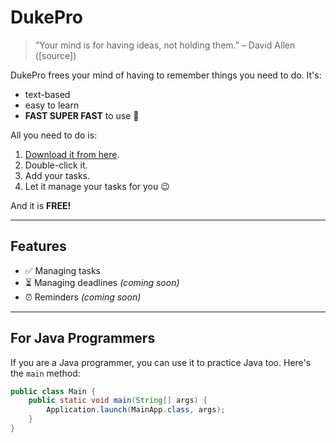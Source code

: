 # DukePro

> “Your mind is for having ideas, not holding them.” – David Allen ([source])

DukePro frees your mind of having to remember things you need to do. It's:

- text-based  
- easy to learn  
- **FAST SUPER FAST** to use 🚀  

All you need to do is:

1. [Download it from here](#).  
2. Double-click it.  
3. Add your tasks.  
4. Let it manage your tasks for you 😉  

And it is **FREE!**

---

## Features

- ✅ Managing tasks  
- ⏳ Managing deadlines *(coming soon)*  
- ⏰ Reminders *(coming soon)*  

---

## For Java Programmers

If you are a Java programmer, you can use it to practice Java too. Here's the `main` method:

```java
public class Main {
    public static void main(String[] args) {
        Application.launch(MainApp.class, args);
    }
}
